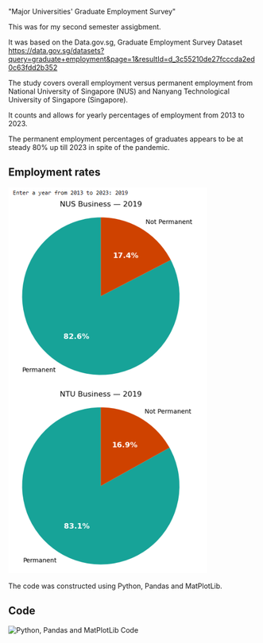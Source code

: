 "Major Universities' Graduate Employment Survey"
 

This was for my second semester assigbment.

It was based on the Data.gov.sg, Graduate Employment Survey Dataset
https://data.gov.sg/datasets?query=graduate+employment&page=1&resultId=d_3c55210de27fcccda2ed0c63fdd2b352

The study covers overall employment versus permanent employment from National University of Singapore (NUS) and Nanyang Technological University of Singapore (Singapore).

It counts and allows for yearly percentages of employment from 2013 to 2023.

The permanent employment percentages of graduates appears to be at steady 80% up till 2023 in spite of the pandemic.


## Employment rates
![NUS and NTU Employment Rates for the year 2019](Pie_Chart_NTU_NUS_2013_to_2023.png)

The code was constructed using Python, Pandas and MatPlotLib.

## Code
![Python, Pandas and MatPlotLib Code](Asg2_Piechart_Improve_3_Upload.ipynb)
